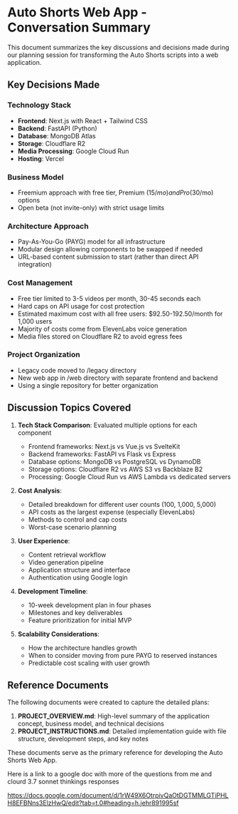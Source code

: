 # Auto Shorts Web App - Conversation Summary

This document summarizes the key discussions and decisions made during our planning session for transforming the Auto Shorts scripts into a web application.

## Key Decisions Made

### Technology Stack
- **Frontend**: Next.js with React + Tailwind CSS
- **Backend**: FastAPI (Python)
- **Database**: MongoDB Atlas
- **Storage**: Cloudflare R2
- **Media Processing**: Google Cloud Run
- **Hosting**: Vercel

### Business Model
- Freemium approach with free tier, Premium ($15/mo) and Pro ($30/mo) options
- Open beta (not invite-only) with strict usage limits

### Architecture Approach
- Pay-As-You-Go (PAYG) model for all infrastructure
- Modular design allowing components to be swapped if needed
- URL-based content submission to start (rather than direct API integration)

### Cost Management
- Free tier limited to 3-5 videos per month, 30-45 seconds each
- Hard caps on API usage for cost protection
- Estimated maximum cost with all free users: $92.50-192.50/month for 1,000 users
- Majority of costs come from ElevenLabs voice generation
- Media files stored on Cloudflare R2 to avoid egress fees

### Project Organization
- Legacy code moved to /legacy directory
- New web app in /web directory with separate frontend and backend
- Using a single repository for better organization

## Discussion Topics Covered

1. **Tech Stack Comparison**: Evaluated multiple options for each component
   - Frontend frameworks: Next.js vs Vue.js vs SvelteKit
   - Backend frameworks: FastAPI vs Flask vs Express
   - Database options: MongoDB vs PostgreSQL vs DynamoDB
   - Storage options: Cloudflare R2 vs AWS S3 vs Backblaze B2
   - Processing: Google Cloud Run vs AWS Lambda vs dedicated servers

2. **Cost Analysis**:
   - Detailed breakdown for different user counts (100, 1,000, 5,000)
   - API costs as the largest expense (especially ElevenLabs)
   - Methods to control and cap costs
   - Worst-case scenario planning

3. **User Experience**:
   - Content retrieval workflow
   - Video generation pipeline
   - Application structure and interface
   - Authentication using Google login

4. **Development Timeline**:
   - 10-week development plan in four phases
   - Milestones and key deliverables
   - Feature prioritization for initial MVP
   
5. **Scalability Considerations**:
   - How the architecture handles growth
   - When to consider moving from pure PAYG to reserved instances
   - Predictable cost scaling with user growth

## Reference Documents

The following documents were created to capture the detailed plans:

1. **PROJECT_OVERVIEW.md**: High-level summary of the application concept, business model, and technical decisions
2. **PROJECT_INSTRUCTIONS.md**: Detailed implementation guide with file structure, development steps, and key notes

These documents serve as the primary reference for developing the Auto Shorts Web App. 

Here is a link to a google doc with more of the questions from me and clourd 3.7 sonnet thinkings responses 

https://docs.google.com/document/d/1rW49X6OtrpivQaOtDGTMMLGTiPHLH8EFBNns3ElzHwQ/edit?tab=t.0#heading=h.jehr891995sf

